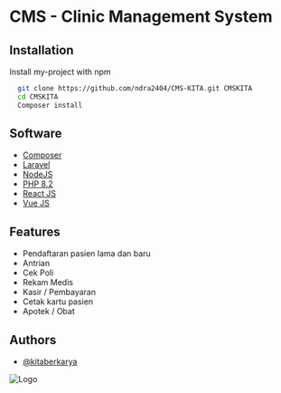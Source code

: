 
# CMS - Clinic Management System




## Installation

Install my-project with npm

```bash
  git clone https://github.com/ndra2404/CMS-KITA.git CMSKITA
  cd CMSKITA
  Composer install
```
    
## Software

 - [Composer](https://getcomposer.org)
 - [Laravel](https://laravel.com)
 - [NodeJS](https://nodejs.org/en)
 - [PHP 8.2](https://www.php.net/)
 - [React JS](https://www.php.net/)
 - [Vue JS](https://www.php.net/)

## Features

- Pendaftaran pasien lama dan baru
- Antrian
- Cek Poli
- Rekam Medis
- Kasir / Pembayaran
- Cetak kartu pasien
- Apotek / Obat


## Authors

- [@kitaberkarya](https://kitaberkarya.com)


![Logo](https://kitaberkarya.com/assets/images/logo3.jpg)

